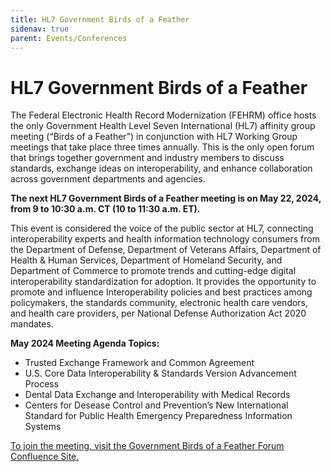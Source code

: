 ```yaml
---
title: HL7 Government Birds of a Feather
sidenav: true
parent: Events/Conferences
---
```

# HL7 Government Birds of a Feather

The Federal Electronic Health Record Modernization (FEHRM) office hosts the only Government Health Level Seven International (HL7) affinity group meeting
(“Birds of a Feather”) in conjunction with HL7 Working Group meetings that
take place three times annually. This is the only open forum that brings together government and industry members to discuss standards, exchange ideas on interoperability, and enhance collaboration across government departments and agencies.

**The next HL7 Government Birds of a Feather meeting is on May 22, 2024, from 9 to 10:30 a.m. CT (10 to 11:30 a.m. ET).** 

This event is considered the voice of the public sector at HL7, connecting interoperability experts and health information technology consumers from the Department of Defense, Department of Veterans Affairs, Department of Health & Human Services, Department of Homeland Security, and Department of Commerce to promote trends and cutting-edge digital interoperability standardization for adoption. It provides the opportunity to promote and influence Interoperability policies and best practices among policymakers, the standards community, electronic health care vendors, and health care providers,  per National Defense Authorization Act 2020 mandates.

**May 2024 Meeting Agenda Topics:**

- Trusted Exchange Framework and Common Agreement
- U.S. Core Data Interoperability & Standards Version Advancement Process
- Dental Data Exchange and Interoperability with Medical Records​
- Centers for Desease Control and Prevention’s New International Standard for Public Health Emergency Preparedness Information Systems

[To join the meeting, visit the Government Birds of a Feather Forum Confluence Site.](https://confluence.hl7.org/display/BFG/Government+Birds+of+a+Feather+Forum)
